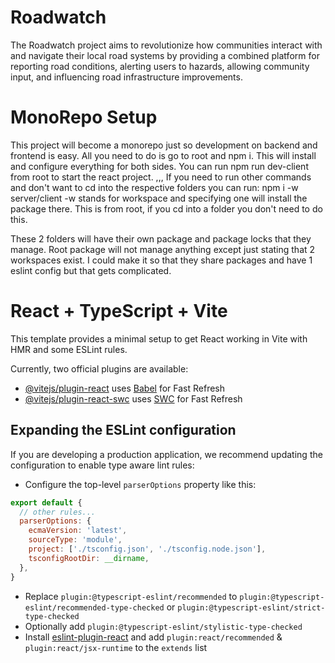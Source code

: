 # Roadwatch

The Roadwatch project aims to revolutionize how communities interact with and
navigate their local road systems by providing a combined platform for
reporting road conditions, alerting users to hazards, allowing community input,
and influencing road infrastructure improvements.

# MonoRepo Setup

This project will become a monorepo just so development on backend and frontend is easy.
All you need to do is go to root and npm i. This will install and configure everything for both sides.
You can run npm run dev-client from root to start the react project.
,,,
If you need to run other commands and don't want to cd into the respective folders you can run:
npm i <package> -w server/client
-w stands for workspace and specifying one will install the package there. This is from root, if you cd into a folder you don't need to do this.

These 2 folders will have their own package and package locks that they manage. Root package will not manage anything except just stating that 2 workspaces exist.
I could make it so that they share packages and have 1 eslint config but that gets complicated.

# React + TypeScript + Vite

This template provides a minimal setup to get React working in Vite with HMR and some ESLint rules.

Currently, two official plugins are available:

- [@vitejs/plugin-react](https://github.com/vitejs/vite-plugin-react/blob/main/packages/plugin-react/README.md) uses [Babel](https://babeljs.io/) for Fast Refresh
- [@vitejs/plugin-react-swc](https://github.com/vitejs/vite-plugin-react-swc) uses [SWC](https://swc.rs/) for Fast Refresh

## Expanding the ESLint configuration

If you are developing a production application, we recommend updating the configuration to enable type aware lint rules:

- Configure the top-level `parserOptions` property like this:

```js
export default {
  // other rules...
  parserOptions: {
    ecmaVersion: 'latest',
    sourceType: 'module',
    project: ['./tsconfig.json', './tsconfig.node.json'],
    tsconfigRootDir: __dirname,
  },
}
```

- Replace `plugin:@typescript-eslint/recommended` to `plugin:@typescript-eslint/recommended-type-checked` or `plugin:@typescript-eslint/strict-type-checked`
- Optionally add `plugin:@typescript-eslint/stylistic-type-checked`
- Install [eslint-plugin-react](https://github.com/jsx-eslint/eslint-plugin-react) and add `plugin:react/recommended` & `plugin:react/jsx-runtime` to the `extends` list
